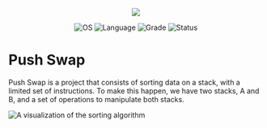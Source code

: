 <p align="center">
    <img src="https://game.42sp.org.br/static/assets/achievements/push_swape.png">
</p>

<p align="center">
    <img src="https://img.shields.io/badge/OS-Linux-blue" alt="OS">
    <img src="https://img.shields.io/badge/Language-C-orange.svg" alt="Language">
    <img src="https://img.shields.io/badge/Grade-95%2F100-brightgreen.svg" alt="Grade">
    <img src="https://img.shields.io/badge/Status-Completed-brightgreen.svg" alt="Status">
</p>

# Push Swap
Push Swap is a project that consists of sorting data on a stack, with a limited
set of instructions. To make this happen, we have two stacks, A and B, and a
set of operations to manipulate both stacks.

![A visualization of the sorting algorithm](/assets/showcase.gif)
